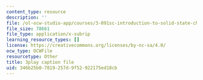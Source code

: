 ```yaml
---
content_type: resource
description: ''
file: /ol-ocw-studio-app/courses/3-091sc-introduction-to-solid-state-chemistry-fall-2010/346b25b07819257d9f52922175ed18cb_KlI1duF4K9o.srt
file_size: 78661
file_type: application/x-subrip
learning_resource_types: []
license: https://creativecommons.org/licenses/by-nc-sa/4.0/
ocw_type: OCWFile
resourcetype: Other
title: 3play caption file
uid: 346b25b0-7819-257d-9f52-922175ed18cb
---
```

